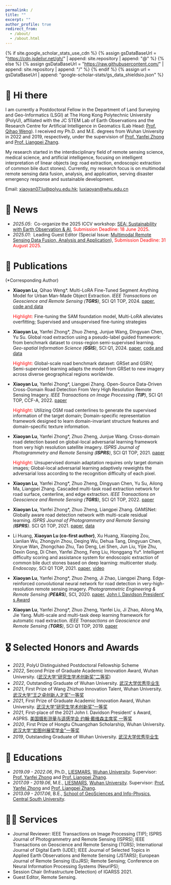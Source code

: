 ```yaml
---
permalink: /
title: ""
excerpt: ""
author_profile: true
redirect_from: 
  - /about/
  - /about.html
---
```


{% if site.google_scholar_stats_use_cdn %}
{% assign gsDataBaseUrl = "https://cdn.jsdelivr.net/gh/" | append: site.repository | append: "@" %}
{% else %}
{% assign gsDataBaseUrl = "https://raw.githubusercontent.com/" | append: site.repository | append: "/" %}
{% endif %}
{% assign url = gsDataBaseUrl | append: "google-scholar-stats/gs_data_shieldsio.json" %}

<span class='anchor' id='about-me'></span>

# 👋 Hi there
I am currently a Postdoctoral Fellow in the Department of Land Surveying and Geo-Informatics (LSGI) at The Hong Kong Polytechnic University (PolyU), affiliated with the JC STEM Lab of Earth Observations and the Research Centre for Artificial Intelligence in Geomatics (Lab Head: [Prof. Qihao Weng](https://scholar.google.com/citations?user=SbbCxE8AAAAJ&hl=zh-CN)). I received my Ph.D. and M.E. degrees from Wuhan University in 2022 and 2019, respectively, under the supervision of [Prof. Yanfei Zhong](http://rsidea.whu.edu.cn/zhongyanfei.htm) and [Prof. Liangpei Zhang](http://www.lmars.whu.edu.cn/prof_web/zhangliangpei/rs/index.html).


My research started in the interdisciplinary field of remote sensing science, medical science, and artificial intelligence, focusing on intelligent interpretation of linear objects (eg: road extraction, endoscopic extraction of common bile duct stones). Currently, my research focus is on multimodal remote sensing data fusion, analysis, and application, serving disaster emergency response and sustainable development.

Email: xiaoyan07.lu@polyu.edu.hk; luxiaoyan@whu.edu.cn


# 🎉 News
- *2025.05*: &nbsp;Co-organize the 2025 ICCV workshop: [SEA: Sustainability with Earth Observation & AI](https://sustain-eo-ai.github.io/), <span style="color:red;">Submission Deadline: 18 June 2025</span>. 
- *2025.01*: &nbsp;Leading Guest Editor (Special Issue: [Multimodal Remote Sensing Data Fusion, Analysis and Application](https://www.mdpi.com/journal/remotesensing/special_issues/C1B5QOZKFX)), <span style="color:red;">Submission Deadline: 31 August 2025</span>. 

# 📝 Publications 
(\*Corresponding Author)

- **Xiaoyan Lu**, Qihao Weng\*. Multi-LoRA Fine-Tuned Segment Anything Model for Urban Man-Made Object Extraction. *IEEE Transactions on Geoscience and Remote Sensing (**TGRS**)*, SCI Q1 TOP, 2024. [paper](https://ieeexplore.ieee.org/abstract/document/10637992), [code and data](https://github.com/xiaoyan07/SAM_MLoRA)

  <span style="color:red;">Highlight:</span> Fine-tuning the SAM foundation model, Multi-LoRA alleviates overfitting; Supervised and unsupervised fine-tuning strategies

- **Xiaoyan Lu**, Yanfei Zhong\*, Zhuo Zheng, Junjue Wang, Dingyuan Chen, Yu Su. Global road extraction using a pseudo-label guided framework: from benchmark dataset to cross-region semi-supervised learning. *Geo-spatial Information Science (**GSIS**)*, SCI Q1, 2024. [paper](https://www.tandfonline.com/doi/full/10.1080/10095020.2024.2362760?src=), [code and data](https://github.com/xiaoyan07/GRNet_GRSet)

  <span style="color:red;">Highlight:</span> Global-scale road benchmark dataset: GRSet and GSRV; Semi-supervised learning adapts the model from GRSet to new imagery across diverse geographical regions worldwide.

- **Xiaoyan Lu**, Yanfei Zhong\*, Liangpei Zhang. Open-Source Data-Driven Cross-Domain Road Detection From Very High Resolution Remote Sensing Imagery. *IEEE Transactions on Image Processing (**TIP**)*, SCI Q1 TOP, CCF-A, 2022. [paper](https://ieeexplore.ieee.org/abstract/document/9931623)

  <span style="color:red;">Highlight:</span> Utilizing OSM road centerlines to generate the supervised information of the target domain; Domain-specific representation framework designed to learn domain-invariant structure features and domain-specific texture information.
  
- **Xiaoyan Lu**, Yanfei Zhong\*, Zhuo Zheng, Junjue Wang. Cross-domain road detection based on global-local adversarial learning framework from very high resolution satellite imagery. *ISPRS Journal of Photogrammetry and Remote Sensing (**ISPRS**)*, SCI Q1 TOP, 2021. [paper](https://www.sciencedirect.com/science/article/abs/pii/S0924271621002240)

  <span style="color:red;">Highlight:</span> Unsupervised domain adaptation requires only target domain images; Global-local adversarial learning adaptively reweights the adversarial loss according to the recognition difficulty of each pixel.

- **Xiaoyan Lu**, Yanfei Zhong\*, Zhuo Zheng, Dingyuan Chen, Yu Su, Ailong Ma, Liangpei Zhang. Cascaded multi-task road extraction network for road surface, centerline, and edge extraction. *IEEE Transactions on Geoscience and Remote Sensing (**TGRS**)*, SCI Q1 TOP, 2022. [paper](https://ieeexplore.ieee.org/abstract/document/9756441)
- **Xiaoyan Lu**, Yanfei Zhong\*, Zhuo Zheng, Liangpei Zhang. GAMSNet: Globally aware road detection network with multi-scale residual learning. *ISPRS Journal of Photogrammetry and Remote Sensing (**ISPRS**)*. SCI Q1 TOP, 2021. [paper](https://www.sciencedirect.com/science/article/abs/pii/S0924271621000770), [data](http://rsidea.whu.edu.cn/resource_LSRV_sharing.htm)
- Li Huang, **Xiaoyan Lu (co-first author)**, Xu Huang, Xiaoping Zou, Lianlian Wu, Zhongyin Zhou, Deqing Wu, Dehua Tang, Dingyuan Chen, Xinyue Wan, Zhongchao Zhu, Tao Deng, Lei Shen, Jun Liu, Yijie Zhu, Dexin Gong, Di Chen, Yanfei Zhong, Feng Liu, Honggang Yu\*. Intelligent difficulty scoring and assistance system for endoscopic extraction of common bile duct stones based on deep learning: multicenter study. *Endoscopy*, SCI Q1 TOP, 2021. [paper](https://www.thieme-connect.com/products/ejournals/abstract/10.1055/a-1244-5698),  [video](https://www.thieme-connect.de/products/ejournals/abstract/10.1055/a-1289-5529)
- **Xiaoyan Lu**, Yanfei Zhong\*, Zhuo Zheng, Ji Zhao, Liangpei Zhang. Edge-reinforced convolutional neural network for road detection in very-high-resolution remote sensing imagery. *Photogrammetric Engineering & Remote Sensing (**PE&RS**)*, SCI, 2020. [paper](https://www.ingentaconnect.com/content/asprs/pers/2020/00000086/00000003/art00006), [John I. Davidson President' s Award](https://www.asprs.org/awards-and-scholarships/award-winners/2021-award-winners.html)
- **Xiaoyan Lu**, Yanfei Zhong\*, Zhuo Zheng, Yanfei Liu, Ji Zhao, Ailong Ma, Jie Yang. Multi-scale and multi-task deep learning framework for automatic road extraction. *IEEE Transactions on Geoscience and Remote Sensing (**TGRS**)*, SCI Q1 TOP, 2019. [paper](https://ieeexplore.ieee.org/abstract/document/8792386)

# 🎖 Selected Honors and Awards
- *2023*, PolyU Distinguished Postdoctoral Fellowship Scheme
- *2022*, Second Prize of Graduate Academic Innovation Award, Wuhan University. ([武汉大学“研究生学术创新奖”二等奖](https://liesmars.whu.edu.cn/info/1058/6731.htm))
- *2022*, Outstanding Graduate of Wuhan University. [武汉大学优秀毕业生](https://liesmars.whu.edu.cn/info/1058/3977.htm)
- *2021*, First Prize of Wang Zhizhuo Innovation Talent, Wuhan University. [武汉大学“王之卓创新人才奖”一等奖](https://rsgis.whu.edu.cn/info/1080/9862.htm)
- *2021*, First Prize of Graduate Academic Innovation Award, Wuhan University. [武汉大学“研究生学术创新奖”一等奖](https://gs.whu.edu.cn/info/1162/8687.htm)
- *2021*, First-place of the 2021 John I. Davidson President' s Award, ASPRS. [美国摄影测量与遥感学会 约翰·戴维森主席奖 一等奖](https://www.asprs.org/awards-and-scholarships/award-winners/2021-award-winners.html)
- *2020*, First Prize of Hongtu Chuangzhan Scholarship, Wuhan University. [武汉大学“宏图创展奖学金”一等奖](https://info.whu.edu.cn/info/1447/17855.htm)
- *2019*, Outstanding Graduate of Wuhan University. [武汉大学优秀毕业生](https://liesmars.whu.edu.cn/info/1004/2285.htm)

# 📖 Educations
- *2019.09 - 2022.06*,  Ph.D.,  [LIESMARS](https://liesmars.whu.edu.cn/),  [Wuhan University](https://www.whu.edu.cn/). Supervisor: [Prof. Yanfei Zhong](http://rsidea.whu.edu.cn/zhongyanfei.htm) and [Prof. Liangpei Zhang](http://www.lmars.whu.edu.cn/prof_web/zhangliangpei/rs/index.html).
- *2017.09 - 2019.06*,  M.E.,  [LIESMARS](https://liesmars.whu.edu.cn/),  [Wuhan University](https://www.whu.edu.cn/). Supervisor: [Prof. Yanfei Zhong](http://rsidea.whu.edu.cn/zhongyanfei.htm) and [Prof. Liangpei Zhang](http://www.lmars.whu.edu.cn/prof_web/zhangliangpei/rs/index.html).
- *2013.09 - 2017.06*,  B.E.,  [School of GeoSciences and Info-Physics](https://gip.csu.edu.cn/),  [Central South University](https://www.csu.edu.cn/). 

# 🙆‍♀️ Services
- Journal Reviewer: IEEE Transactions on Image Processing (TIP); ISPRS Journal of Photogrammetry and Remote Sensing (ISPRS); IEEE Transactions on Geoscience and Remote Sensing (TGRS); International Journal of Digital Earth (IJDE); IEEE Journal of Selected Topics in Applied Earth Observations and Remote Sensing (JSTARS); European Journal of Remote Sensing (EuJRS); Remote Sensing; Conference on Neural Information Processing Systems (NeurIPS);
- Session Chair (Infrastructure Detection) of IGARSS 2021.
- Guest Editor, Remote Sensing.

